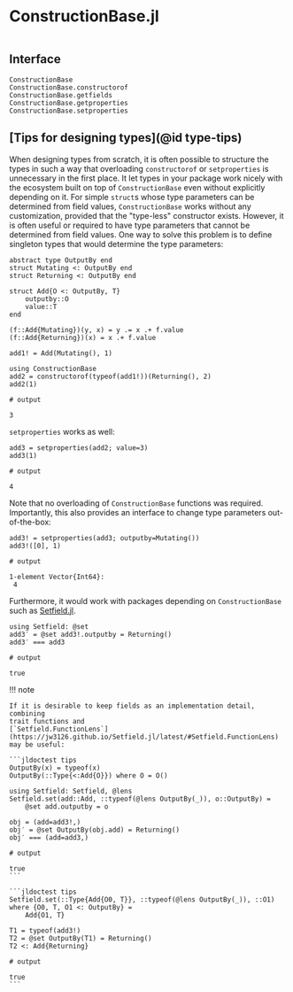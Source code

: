 # ConstructionBase.jl

```@index
```

## Interface

```@docs
ConstructionBase
ConstructionBase.constructorof
ConstructionBase.getfields
ConstructionBase.getproperties
ConstructionBase.setproperties
```

## [Tips for designing types](@id type-tips)

When designing types from scratch, it is often possible to structure the types
in such a way that overloading `constructorof` or `setproperties` is unnecessary
in the first place.  It let types in your package work nicely with the ecosystem
built on top of `ConstructionBase` even without explicitly depending on it.
For simple `struct`s whose type parameters can be determined from field values,
`ConstructionBase` works without any customization, provided that the "type-less"
constructor exists.  However, it is often useful or required to have type
parameters that cannot be determined from field values. One way to solve this
problem is to define singleton types that would determine the type parameters:

```jldoctest tips
abstract type OutputBy end
struct Mutating <: OutputBy end
struct Returning <: OutputBy end

struct Add{O <: OutputBy, T}
    outputby::O
    value::T
end

(f::Add{Mutating})(y, x) = y .= x .+ f.value
(f::Add{Returning})(x) = x .+ f.value

add1! = Add(Mutating(), 1)

using ConstructionBase
add2 = constructorof(typeof(add1!))(Returning(), 2)
add2(1)

# output

3
```

`setproperties` works as well:

```jldoctest tips
add3 = setproperties(add2; value=3)
add3(1)

# output

4
```

Note that no overloading of `ConstructionBase` functions was required.
Importantly, this also provides an interface to change type parameters
out-of-the-box:

```jldoctest tips
add3! = setproperties(add3; outputby=Mutating())
add3!([0], 1)

# output

1-element Vector{Int64}:
 4
```

Furthermore, it would work with packages depending on `ConstructionBase` such
as [Setfield.jl](https://github.com/jw3126/Setfield.jl).

```jldoctest tips
using Setfield: @set
add3′ = @set add3!.outputby = Returning()
add3′ === add3

# output

true
```

!!! note

    If it is desirable to keep fields as an implementation detail, combining
    trait functions and
    [`Setfield.FunctionLens`](https://jw3126.github.io/Setfield.jl/latest/#Setfield.FunctionLens)
    may be useful:

    ```jldoctest tips
    OutputBy(x) = typeof(x)
    OutputBy(::Type{<:Add{O}}) where O = O()

    using Setfield: Setfield, @lens
    Setfield.set(add::Add, ::typeof(@lens OutputBy(_)), o::OutputBy) =
        @set add.outputby = o

    obj = (add=add3!,)
    obj′ = @set OutputBy(obj.add) = Returning()
    obj′ === (add=add3,)

    # output

    true
    ```

    ```jldoctest tips
    Setfield.set(::Type{Add{O0, T}}, ::typeof(@lens OutputBy(_)), ::O1) where {O0, T, O1 <: OutputBy} =
        Add{O1, T}

    T1 = typeof(add3!)
    T2 = @set OutputBy(T1) = Returning()
    T2 <: Add{Returning}

    # output

    true
    ```
